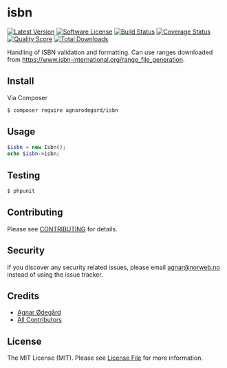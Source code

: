 # isbn

[![Latest Version](https://img.shields.io/github/release/thephpleague/isbn.svg?style=flat-square)](https://github.com/thephpleague/isbn/releases)
[![Software License](https://img.shields.io/badge/license-MIT-brightgreen.svg?style=flat-square)](LICENSE.md)
[![Build Status](https://img.shields.io/travis/thephpleague/isbn/master.svg?style=flat-square)](https://travis-ci.org/thephpleague/isbn)
[![Coverage Status](https://img.shields.io/scrutinizer/coverage/g/thephpleague/isbn.svg?style=flat-square)](https://scrutinizer-ci.com/g/thephpleague/isbn/code-structure)
[![Quality Score](https://img.shields.io/scrutinizer/g/thephpleague/isbn.svg?style=flat-square)](https://scrutinizer-ci.com/g/thephpleague/isbn)
[![Total Downloads](https://img.shields.io/packagist/dt/league/isbn.svg?style=flat-square)](https://packagist.org/packages/league/isbn)

Handling of ISBN validation and formatting. Can use ranges downloaded from https://www.isbn-international.org/range_file_generation.

## Install

Via Composer

``` bash
$ composer require agnarodegard/isbn
```

## Usage

``` php
$isbn = new Isbn();
echo $isbn->isbn;
```

## Testing

``` bash
$ phpunit
```

## Contributing

Please see [CONTRIBUTING](CONTRIBUTING.md) for details.

## Security

If you discover any security related issues, please email agnar@norweb.no instead of using the issue tracker.

## Credits

- [Agnar Ødegård](https://github.com/agnarodegard)
- [All Contributors](../../contributors)

## License

The MIT License (MIT). Please see [License File](LICENSE.md) for more information.
